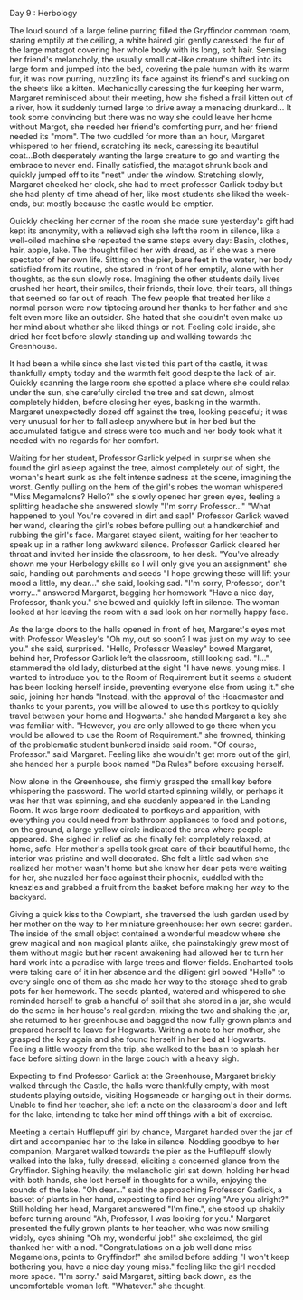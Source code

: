 Day 9 : Herbology

The loud sound of a large feline purring filled the Gryffindor common room, staring emptily at the ceiling, a white haired girl gently caressed the fur of the large matagot covering her whole body with its long, soft hair.
Sensing her friend's melancholy, the usually small cat-like creature shifted into its large form and jumped into the bed, covering the pale human with its warm fur, it was now purring, nuzzling its face against its friend's and sucking on the sheets like a kitten.
Mechanically caressing the fur keeping her warm, Margaret reminisced about their meeting, how she fished a frail kitten out of a river, how it suddenly turned large to drive away a menacing drunkard... It took some convincing but there was no way she could leave her home without Margot, she needed her friend's comforting purr, and her friend needed its "mom".
The two cuddled for more than an hour, Margaret whispered to her friend, scratching its neck, caressing its beautiful coat...Both desperately wanting the large creature to go and wanting the embrace to never end.  Finally satisfied, the matagot shrunk back and quickly jumped off to its "nest" under the window.
Stretching slowly, Margaret checked her clock, she had to meet professor Garlick today but she had plenty of time ahead of her, like most students she liked the week-ends, but mostly because the castle would be emptier.

Quickly checking her corner of the room she made sure yesterday's gift had kept its anonymity, with a relieved sigh she left the room in silence, like a well-oiled machine she repeated the same steps every day: Basin, clothes, hair, apple, lake. The thought filled her with dread, as if she was a mere spectator of her own life.
Sitting on the pier, bare feet in the water, her body satisfied from its routine, she stared in front of her emptily, alone with her thoughts, as the sun slowly rose. Imagining the other students daily lives crushed her heart, their smiles, their friends, their love, their tears, all things that seemed so far out of reach.
The few people that treated her like a normal person were now tiptoeing around her thanks to her father and she felt even more like an outsider. She hated that she couldn't even make up her mind about whether she liked things or not.
Feeling cold inside, she dried her feet before slowly standing up and walking towards the Greenhouse.

It had been a while since she last visited this part of the castle, it was thankfully empty today and the warmth felt good despite the lack of air.
Quickly scanning the large room she spotted a place where she could relax under the sun, she carefully circled the tree and sat down, almost completely hidden, before closing her eyes, basking in the warmth.
Margaret unexpectedly dozed off against the tree, looking peaceful; it was very unusual for her to fall asleep anywhere but in her bed but the accumulated fatigue and stress were too much and her body took what it needed with no regards for her comfort.

Waiting for her student, Professor Garlick yelped in surprise when she found the girl asleep against the tree, almost completely out of sight, the woman's  heart sunk as she felt intense sadness at the scene, imagining the worst.
Gently pulling on the hem of the girl's robes the woman whispered "Miss Megamelons? Hello?" she slowly opened her green eyes, feeling a splitting headache she answered slowly "I'm sorry Professor..."
"What happened to you! You're covered in dirt and sap!" Professor Garlick waved her wand, clearing the girl's robes before pulling out a handkerchief and rubbing the girl's face.
Margaret stayed silent, waiting for her teacher to speak up in a rather long awkward silence. Professor Garlick cleared her throat and invited her inside the classroom, to her desk.
"You've already shown me your Herbology skills so I will only give you an assignment" she said, handing out parchments and seeds "I hope growing these will lift your mood a little, my dear..." she said, looking sad.
"I'm sorry, Professor, don't worry..." answered Margaret, bagging her homework "Have a nice day, Professor, thank you." she bowed and quickly left in silence.
The woman looked at her leaving the room with a sad look on her normally happy face.

As the large doors to the halls opened in front of her, Margaret's eyes met with Professor Weasley's "Oh my, out so soon? I was just on my way to see you." she said, surprised.
"Hello, Professor Weasley" bowed Margaret, behind her, Professor Garlick left the classroom, still looking sad.
"I..." stammered the old lady, disturbed at the sight "I have news, young miss. I wanted to introduce you to the Room of Requirement but it seems a student has been locking herself inside, preventing everyone else from using it." she said, joining her hands "Instead, with the approval of the Headmaster and thanks to your parents, you will be allowed to use this portkey to quickly travel between your home and Hogwarts." she handed Margaret a key she was familiar with.
"However, you are only allowed to go there when you would be allowed to use the Room of Requirement." she frowned, thinking of the problematic student bunkered inside said room.
"Of course, Professor." said Margaret. Feeling like she wouldn't get more out of the girl, she handed her a purple book named "Da Rules" before excusing herself.

Now alone in the Greenhouse, she firmly grasped the small key before whispering the password. The world started spinning wildly, or perhaps it was her that was spinning, and she suddenly appeared in the Landing Room.
It was large room dedicated to portkeys and apparition, with everything you could need from bathroom appliances to food and potions, on the ground, a large yellow circle indicated the area where people appeared.
She sighed in relief as she finally felt completely relaxed, at home, safe. Her mother's spells took great care of their beautiful home, the interior was pristine and well decorated. She felt a little sad when she realized her mother wasn't home but she knew her dear pets were waiting for her, she nuzzled her face against their phoenix, cuddled with the kneazles and grabbed a fruit from the basket before making her way to the backyard.

Giving a quick kiss to the Cowplant, she traversed the lush garden used by her mother on the way to her miniature greenhouse: her own secret garden.
The inside of the small object contained a wonderful meadow where she grew magical and non magical plants alike, she painstakingly grew most of them without magic but her recent awakening had allowed her to turn her hard work into a paradise with large trees and flower fields.
Enchanted tools were taking care of it in her absence and the diligent girl bowed "Hello" to every single one of them as she made her way to the storage shed to grab pots for her homework.
The seeds planted, watered and whispered to she reminded herself to grab a handful of soil that she stored in a jar, she would do the same in her house's real garden, mixing the two and shaking the jar, she returned to her greenhouse and bagged the now fully grown plants and prepared herself to leave for Hogwarts.
Writing a note to her mother, she grasped the key again and she found herself in her bed at Hogwarts. Feeling a little woozy from the trip, she walked to  the basin to splash her face before sitting down in the large couch with a heavy sigh.

Expecting to find Professor Garlick at the Greenhouse, Margaret briskly walked through the Castle, the halls were thankfully empty, with most students playing outside, visiting Hogsmeade or hanging out in their dorms.
Unable to find her teacher, she left a note on the classroom's door and left for the lake, intending to take her mind off things with a bit of exercise.

Meeting a certain Hufflepuff girl by chance, Margaret handed over the jar of dirt and accompanied her to the lake in silence.
Nodding goodbye to her companion, Margaret walked towards the pier as the Hufflepuff slowly walked into the lake, fully dressed, eliciting a concerned glance from the Gryffindor.
Sighing heavily, the melancholic girl sat down, holding her head with both hands, she lost herself in thoughts for a while, enjoying the sounds of the lake.
"Oh dear..." said the approaching Professor Garlick, a basket of plants in her hand, expecting to find her crying "Are you alright?"
Still holding her head, Margaret answered "I'm fine.", she stood up shakily before turning around "Ah, Professor, I was looking for you." Margaret presented the fully grown plants to her teacher, who was now smiling widely, eyes shining "Oh my, wonderful job!" she exclaimed, the girl thanked her with a nod.
"Congratulations on a job well done miss Megamelons, points to Gryffindor!" she smiled before adding "I won't keep bothering you, have a nice day young miss." feeling like the girl needed more space.
"I'm sorry." said Margaret, sitting back down, as the uncomfortable woman left.
"Whatever." she thought.